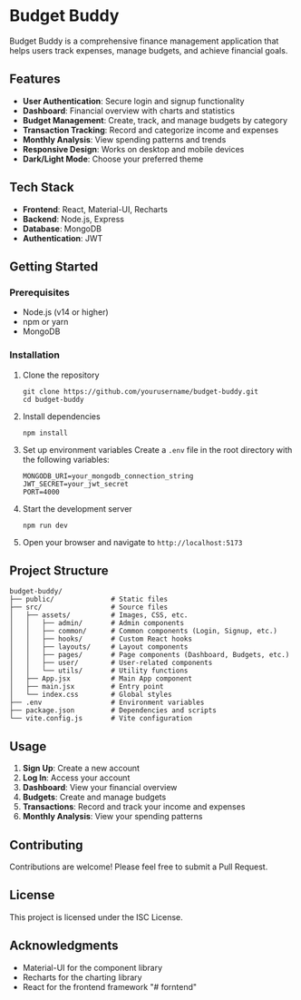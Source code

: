 # Budget Buddy

Budget Buddy is a comprehensive finance management application that helps users track expenses, manage budgets, and achieve financial goals.

## Features

- **User Authentication**: Secure login and signup functionality
- **Dashboard**: Financial overview with charts and statistics
- **Budget Management**: Create, track, and manage budgets by category
- **Transaction Tracking**: Record and categorize income and expenses
- **Monthly Analysis**: View spending patterns and trends
- **Responsive Design**: Works on desktop and mobile devices
- **Dark/Light Mode**: Choose your preferred theme

## Tech Stack

- **Frontend**: React, Material-UI, Recharts
- **Backend**: Node.js, Express
- **Database**: MongoDB
- **Authentication**: JWT

## Getting Started

### Prerequisites

- Node.js (v14 or higher)
- npm or yarn
- MongoDB

### Installation

1. Clone the repository

   ```
   git clone https://github.com/yourusername/budget-buddy.git
   cd budget-buddy
   ```

2. Install dependencies

   ```
   npm install
   ```

3. Set up environment variables
   Create a `.env` file in the root directory with the following variables:

   ```
   MONGODB_URI=your_mongodb_connection_string
   JWT_SECRET=your_jwt_secret
   PORT=4000
   ```

4. Start the development server

   ```
   npm run dev
   ```

5. Open your browser and navigate to `http://localhost:5173`

## Project Structure

```
budget-buddy/
├── public/              # Static files
├── src/                 # Source files
│   ├── assets/          # Images, CSS, etc.
│   │   ├── admin/       # Admin components
│   │   ├── common/      # Common components (Login, Signup, etc.)
│   │   ├── hooks/       # Custom React hooks
│   │   ├── layouts/     # Layout components
│   │   ├── pages/       # Page components (Dashboard, Budgets, etc.)
│   │   ├── user/        # User-related components
│   │   └── utils/       # Utility functions
│   ├── App.jsx          # Main App component
│   ├── main.jsx         # Entry point
│   └── index.css        # Global styles
├── .env                 # Environment variables
├── package.json         # Dependencies and scripts
└── vite.config.js       # Vite configuration
```

## Usage

1. **Sign Up**: Create a new account
2. **Log In**: Access your account
3. **Dashboard**: View your financial overview
4. **Budgets**: Create and manage budgets
5. **Transactions**: Record and track your income and expenses
6. **Monthly Analysis**: View your spending patterns

## Contributing

Contributions are welcome! Please feel free to submit a Pull Request.

## License

This project is licensed under the ISC License.

## Acknowledgments

- Material-UI for the component library
- Recharts for the charting library
- React for the frontend framework
"# forntend" 
